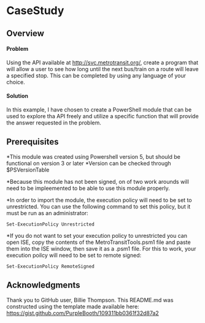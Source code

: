 # CaseStudy

## Overview

#### Problem
Using the API available at http://svc.metrotransit.org/, create a program that will allow a user to see how long until the next bus/train on a route will leave a specified stop. This can be completed by using any language of your choice. 

#### Solution
In this example, I have chosen to create a PowerShell module that can be used to explore tha API freely and utilize a specific function that will provide the answer requested in the problem.

## Prerequisites
*This module was created using Powershell version 5, but should be functional on version 3 or later
  *Version can be checked through $PSVersionTable

*Because this module has not been signed, on of two work arounds will need to be impleemented to be able to use this module properly.

*In order to import the module, the execution policy will need to be set to unrestricted. You can use the following command to set this policy, but it must be run as an administrator:
```
Set-ExecutionPolicy Unrestricted
```

*If you do not want to set your execution policy to unrestricted you can open ISE, copy the contents of the MetroTransitTools.psm1 file and paste them into the ISE window, then save it as a .psm1 file. For this to work, your execution poilcy will need to be set to remote signed:
```
Set-ExecutionPolicy RemoteSigned
```


## Acknowledgments

Thank you to GitHub user, Billie Thompson. This README.md was constructed using the template made available here: https://gist.github.com/PurpleBooth/109311bb0361f32d87a2

